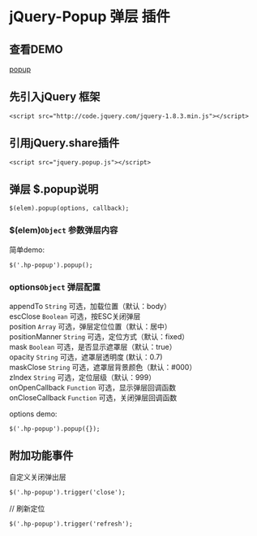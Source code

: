 # jQuery-Popup 弹层 插件

## 查看DEMO
[popup](http://nevergiveup-j.github.io/hp/popup/)

## 先引入jQuery 框架

    <script src="http://code.jquery.com/jquery-1.8.3.min.js"></script>

## 引用jQuery.share插件

    <script src="jquery.popup.js"></script>
    
## 弹层 $.popup说明

    $(elem).popup(options, callback);
    
### $(elem)<code>Object</code> 参数弹层内容

简单demo:<br />
    
    $('.hp-popup').popup();
    
### options<code>Object</code> 弹层配置
appendTo <code>String</code> 可选，加载位置（默认：body）<br />
escClose <code>Boolean</code> 可选，按ESC关闭弹层 <br />
position <code>Array</code> 可选，弹层定位位置（默认：居中）<br />
positionManner <code>String</code> 可选，定位方式（默认：fixed） <br />
mask <code>Boolean</code> 可选，是否显示遮罩层（默认：true） <br />
opacity <code>String</code> 可选，遮罩层透明度 (默认：0.7)<br />
maskClose <code>String</code> 可选，遮罩层背景颜色（默认：#000） <br />
zIndex <code>String</code> 可选，定位层级（默认：999） <br />
onOpenCallback <code>Function</code> 可选，显示弹层回调函数 <br />
onCloseCallback <code>Function</code> 可选，关闭弹层回调函数 <br /> 


options demo:<br />

    $('.hp-popup').popup({});
    
## 附加功能事件

自定义关闭弹出层

    $('.hp-popup').trigger('close');
    
// 刷新定位

    $('.hp-popup').trigger('refresh');
